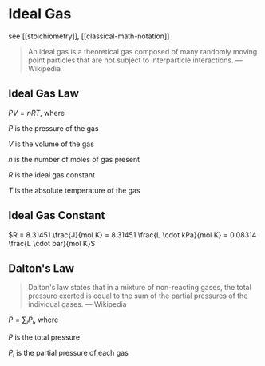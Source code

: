 # Ideal Gas

see [[stoichiometry]], [[classical-math-notation]]

> An ideal gas is a theoretical gas composed of many randomly moving point particles that are not subject to interparticle interactions. — Wikipedia

## Ideal Gas Law

$PV = nRT$, where

$P$ is the pressure of the gas

$V$ is the volume of the gas

$n$ is the number of moles of gas present

$R$ is the ideal gas constant

$T$ is the absolute temperature of the gas

## Ideal Gas Constant

$R = 8.31451 \frac{J}{mol K} = 8.31451 \frac{L \cdot kPa}{mol K} = 0.08314 \frac{L \cdot bar}{mol K}$

## Dalton's Law

> Dalton's law states that in a mixture of non-reacting gases, the total pressure exerted is equal to the sum of the partial pressures of the individual gases. — Wikipedia

$P = \sum_i P_i$, where

$P$ is the total pressure

$P_i$ is the partial pressure of each gas
